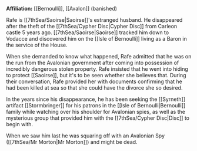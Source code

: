 **Affiliation:** [[Bernoulli]], [[Avalon]] (banished)

Rafe is [[7thSea/Saoirse|Saoirse]]'s estranged husband.  He disappeared after the theft of the [[7thSea/Cypher Disc|Cypher Disc]] from Carleon castle 5 years ago.  [[7thSea/Saoirse|Saoirse]] tracked him down to Vodacce and discovered him on the [[Isle of Bernoulli]] living as a Baron in the service of the House.

When she demanded to know what happened, Rafe admitted that he was on the run from the Avalonian government after coming into possession of incredibly dangerous stolen property.  Rafe insisted that he went into hiding to protect [[Saoirse]], but it's to be seen whether she believes that.  During their conversation, Rafe provided her with documents confirming that he had been killed at sea so that she could have the divorce she so desired.

In the years since his disappearance, he has been seeking the [[Syrneth]] artifact [[Stormbringer]] for his patrons in the [[Isle of Bernoulli|Bernoulli]] family while watching over his shoulder for Avalonian spies, as well as the mysterious group that provided him with the [[7thSea/Cypher Disc|Disc]] to begin with.

When we saw him last he was squaring off with an Avalonian Spy ([[7thSea/Mr Morton|Mr Morton]]) and might be dead.